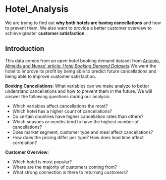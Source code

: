 # Hotel_Analysis
We are trying to find out **why both hotels are having cancellations** and how to prevent them. We also want to provide a better customer overview to achieve greater **customer satisfaction**.

## Introduction

This data comes from an open hotel booking demand dataset from [Antonio, Almeida and Nunes' article: _Hotel Booking Demand Datasets_](https://www.sciencedirect.com/science/article/pii/S2352340918315191#f0010)
We want the hotel to improve its profit by being able to predict future cancellations and being able to improve customer satisfaction.

__Booking Cancellations__: What variables can we make analyze to better understand cancellations and how to prevent them in the future.
We will answer the following questions during our analysis:

* Which variables affect cancellations the most?
* Which hotel has a higher count of cancellations? 
* Do certain countries have higher cancellation rates than others?
* Which seasons or months tend to have the highest number of cancellations?
* Does market segment, customer type and meal affect cancellations?
* How does the pricing differ per type? How does lead time affect correlation?

__Customer Overview:__

* Which hotel is most popular?
* Where are the majority of customers coming from?
* What strong connection is there to returning customers?


